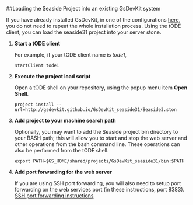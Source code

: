 ##Loading the Seaside Project into an existing GsDevKit system

If you have already installed GsDevKit, in one of the configurations [here][1], you do not need to repeat 
the whole installation process.  Using the tODE client, you can load the seaside31 project into your server stone.

1. **Start a tODE client**

   For example, if your tODE client name is *tode1*,

   ```
   startClient tode1
   ```

2. **Execute the project load script**

   Open a tODE shell on your repository, using the popup menu item  **Open Shell**. 

   ```
   project install --url=http://gsdevkit.github.io/GsDevKit_seaside31/Seaside3.ston
   ```

4. **Add project to your machine search path**

   Optionally, you may want to add the Seaside project bin directory to your BASH path; this will allow you to start and stop 
   the web server and other operations from the bash command line. These operations can also be performed from the tODE shell.

   ```
   export PATH=$GS_HOME/shared/projects/GsDevKit_seaside31/bin:$PATH
   ```
   
5. **Add port forwarding for the web server**

   If you are using SSH port forwarding, you will also need to setup port forwarding on the web services port (in these 
   instructions, port 8383).  [SSH port forwarding instructions][2]
   
[1]: https://github.com/GsDevKit/GsDevKit_home/blob/master/docs/installation/README.md
[2]: ./installClientOnSeparateNode.md#setup-ssh-port-forwarding
